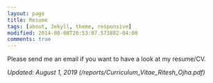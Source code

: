 ```yaml
---
layout: page
title: Resume
tags: [about, Jekyll, theme, responsive]
modified: 2014-08-08T20:53:07.573882-04:00
comments: true
---
```

Please send me an email if you want to have a look at my resume/CV.
<!-- My latest resume: [/reports/Curriculum_Vitae_Ritesh_Ojha.pdf] -->
*Updated: August 1, 2019*
*(/reports/Curriculum_Vitae_Ritesh_Ojha.pdf)*
